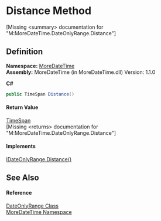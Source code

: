 # Distance Method


\[Missing &lt;summary&gt; documentation for "M:MoreDateTime.DateOnlyRange.Distance"\]



## Definition
**Namespace:** <a href="a0cf3e49-c538-3a00-719c-0d43250a2ae2">MoreDateTime</a>  
**Assembly:** MoreDateTime (in MoreDateTime.dll) Version: 1.1.0

**C#**
``` C#
public TimeSpan Distance()
```



#### Return Value
<a href="https://learn.microsoft.com/dotnet/api/system.timespan" target="_blank" rel="noopener noreferrer">TimeSpan</a>  
\[Missing &lt;returns&gt; documentation for "M:MoreDateTime.DateOnlyRange.Distance"\]

#### Implements
<a href="08c8f38c-7576-f46d-b82b-5afba254fa03">IDateOnlyRange.Distance()</a>  


## See Also


#### Reference
<a href="7a1da6ff-2542-d2ef-979a-69357b58347b">DateOnlyRange Class</a>  
<a href="a0cf3e49-c538-3a00-719c-0d43250a2ae2">MoreDateTime Namespace</a>  
